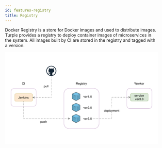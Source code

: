 ```yaml
---
id: features-registry
title: Registry
---
```


Docker Registry is a store for Docker images and used to distribute images. Turple provides a registry to deploy container images of microservices in the system. All images built by CI are stored in the registry and tagged with a version.

<img src="/guide/img/turple13.png" alt="" width="640"/>

